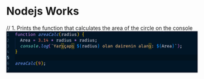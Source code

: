 # Nodejs Works
// 1. Prints the function that calculates the area of the circle on the console![Alt text](circlearea/dairenin-alani.png)